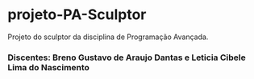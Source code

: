 # projeto-PA-Sculptor
 Projeto do sculptor da disciplina de Programação Avançada.

 ### Discentes: Breno Gustavo de Araujo Dantas e Leticia Cibele Lima do Nascimento
